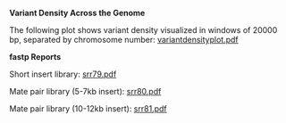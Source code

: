  **Variant Density Across the Genome**

The following plot shows variant density visualized in windows of 20000 bp, separated by chromosome number: 
[variantdensityplot.pdf](https://github.com/user-attachments/files/19489152/variantdensityplot.pdf)

**fastp Reports**

Short insert library:
[srr79.pdf](https://github.com/user-attachments/files/19489292/srr79.pdf)

Mate pair library (5-7kb insert):
[srr80.pdf](https://github.com/user-attachments/files/19489294/srr80.pdf)

Mate pair library (10-12kb insert):
[srr81.pdf](https://github.com/user-attachments/files/19489296/srr81.pdf)




